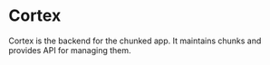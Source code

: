 # Cortex

Cortex is the backend for the chunked app. It maintains chunks and provides API for managing them.
